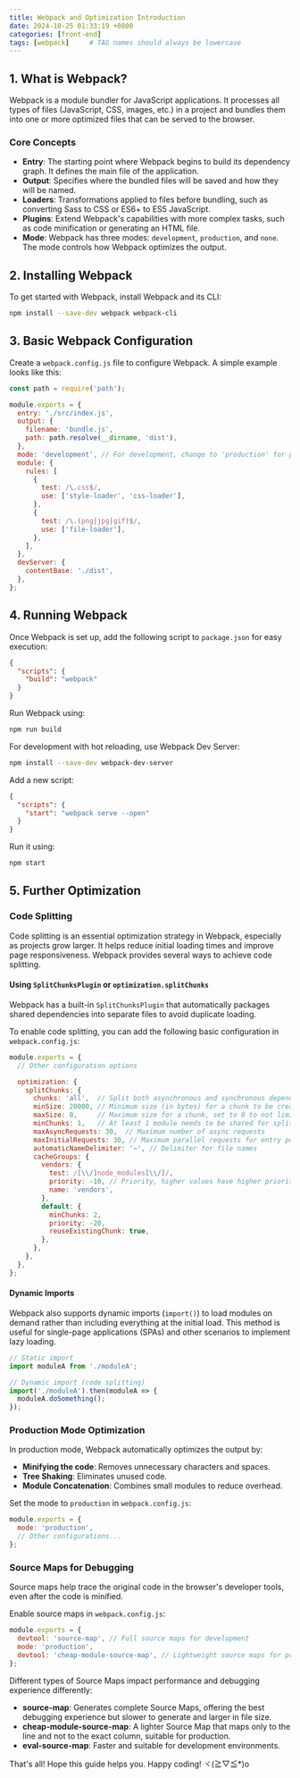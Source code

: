 ```yaml
---
title: Webpack and Optimization Introduction
date: 2024-10-25 01:33:19 +0800
categories: [front-end]
tags: [webpack]     # TAG names should always be lowercase
---
```


## 1. What is Webpack?
Webpack is a module bundler for JavaScript applications. It processes all types of files (JavaScript, CSS, images, etc.) in a project and bundles them into one or more optimized files that can be served to the browser.

### Core Concepts
- **Entry**: The starting point where Webpack begins to build its dependency graph. It defines the main file of the application.
- **Output**: Specifies where the bundled files will be saved and how they will be named.
- **Loaders**: Transformations applied to files before bundling, such as converting Sass to CSS or ES6+ to ES5 JavaScript.
- **Plugins**: Extend Webpack's capabilities with more complex tasks, such as code minification or generating an HTML file.
- **Mode**: Webpack has three modes: `development`, `production`, and `none`. The mode controls how Webpack optimizes the output.

## 2. Installing Webpack
To get started with Webpack, install Webpack and its CLI:

```bash
npm install --save-dev webpack webpack-cli
```

## 3. Basic Webpack Configuration
Create a `webpack.config.js` file to configure Webpack. A simple example looks like this:

```javascript
const path = require('path');

module.exports = {
  entry: './src/index.js',
  output: {
    filename: 'bundle.js',
    path: path.resolve(__dirname, 'dist'),
  },
  mode: 'development', // For development, change to 'production' for production build
  module: {
    rules: [
      {
        test: /\.css$/,
        use: ['style-loader', 'css-loader'],
      },
      {
        test: /\.(png|jpg|gif)$/,
        use: ['file-loader'],
      },
    ],
  },
  devServer: {
    contentBase: './dist',
  },
};
```

## 4. Running Webpack
Once Webpack is set up, add the following script to `package.json` for easy execution:

```json
{
  "scripts": {
    "build": "webpack"
  }
}
```

Run Webpack using:

```bash
npm run build
```

For development with hot reloading, use Webpack Dev Server:

```bash
npm install --save-dev webpack-dev-server
```

Add a new script:

```json
{
  "scripts": {
    "start": "webpack serve --open"
  }
}
```

Run it using:

```bash
npm start
```

## 5. Further Optimization

### Code Splitting
Code splitting is an essential optimization strategy in Webpack, especially as projects grow larger. It helps reduce initial loading times and improve page responsiveness. Webpack provides several ways to achieve code splitting.

#### Using `SplitChunksPlugin` or `optimization.splitChunks`

Webpack has a built-in `SplitChunksPlugin` that automatically packages shared dependencies into separate files to avoid duplicate loading.

To enable code splitting, you can add the following basic configuration in `webpack.config.js`:

```javascript
module.exports = {
  // Other configuration options

  optimization: {
    splitChunks: {
      chunks: 'all',  // Split both asynchronous and synchronous dependencies
      minSize: 20000, // Minimum size (in bytes) for a chunk to be created
      maxSize: 0,     // Maximum size for a chunk, set to 0 to not limit
      minChunks: 1,   // At least 1 module needs to be shared for splitting
      maxAsyncRequests: 30,  // Maximum number of async requests
      maxInitialRequests: 30, // Maximum parallel requests for entry points
      automaticNameDelimiter: '~', // Delimiter for file names
      cacheGroups: {
        vendors: {
          test: /[\\/]node_modules[\\/]/,
          priority: -10, // Priority, higher values have higher priority
          name: 'vendors',
        },
        default: {
          minChunks: 2,
          priority: -20,
          reuseExistingChunk: true,
        },
      },
    },
  },
};

```

#### Dynamic Imports
Webpack also supports dynamic imports (`import()`) to load modules on demand rather than including everything at the initial load. This method is useful for single-page applications (SPAs) and other scenarios to implement lazy loading.

```javascript
// Static import
import moduleA from './moduleA';

// Dynamic import (code splitting)
import('./moduleA').then(moduleA => {
  moduleA.doSomething();
});
```

### Production Mode Optimization
In production mode, Webpack automatically optimizes the output by:
- **Minifying the code**: Removes unnecessary characters and spaces.
- **Tree Shaking**: Eliminates unused code.
- **Module Concatenation**: Combines small modules to reduce overhead.

Set the mode to `production` in `webpack.config.js`:

```javascript
module.exports = {
  mode: 'production',
  // Other configurations...
};
```

### Source Maps for Debugging
Source maps help trace the original code in the browser's developer tools, even after the code is minified.

Enable source maps in `webpack.config.js`:

```javascript
module.exports = {
  devtool: 'source-map', // Full source maps for development
  mode: 'production',
  devtool: 'cheap-module-source-map', // Lightweight source maps for production
};
```

Different types of Source Maps impact performance and debugging experience differently:

- **source-map**: Generates complete Source Maps, offering the best debugging experience but slower to generate and larger in file size.
- **cheap-module-source-map**: A lighter Source Map that maps only to the line and not to the exact column, suitable for production.
- **eval-source-map**: Faster and suitable for development environments.


That's all! Hope this guide helps you. Happy coding! ヾ(≧▽≦*)o



